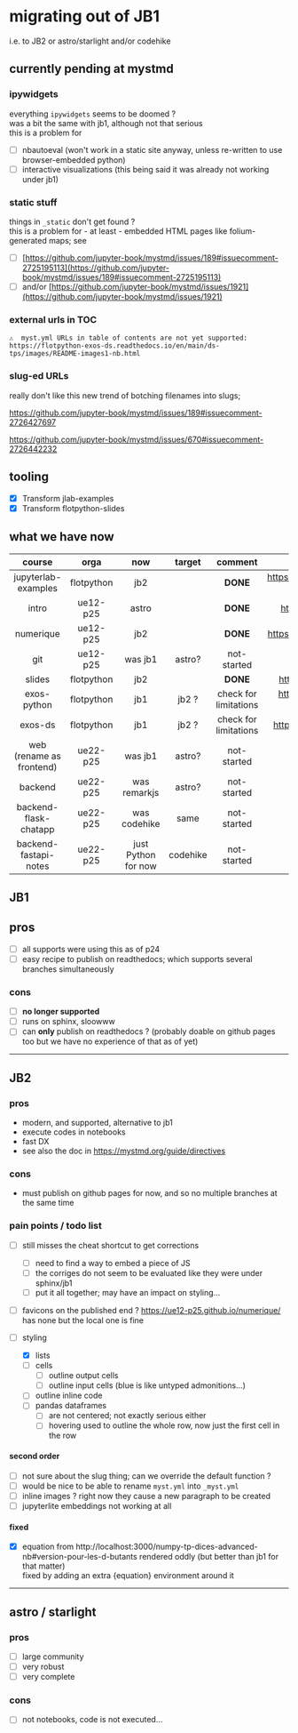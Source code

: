# migrating out of JB1

i.e. to JB2 or astro/starlight and/or codehike

## currently pending at mystmd

### ipywidgets

everything `ipywidgets` seems to be doomed ?  
was a bit the same with jb1, although not that serious  
this is a problem for

- [ ] nbautoeval (won't work in a static site anyway, unless re-written to use browser-embedded python)
- [ ] interactive visualizations (this being said it was already not working under jb1)

### static stuff

things in `_static` don't get found ?  
this is a problem for - at least - embedded HTML pages like folium-generated maps; see

- [ ] [https://github.com/jupyter-book/mystmd/issues/189#issuecomment-2725195113](https://github.com/jupyter-book/mystmd/issues/189#issuecomment-2725195113)
- [ ] and/or [https://github.com/jupyter-book/mystmd/issues/1921](https://github.com/jupyter-book/mystmd/issues/1921)

### external urls in TOC

```
⚠️  myst.yml URLs in table of contents are not yet supported:
https://flotpython-exos-ds.readthedocs.io/en/main/ds-tps/images/README-images1-nb.html
```

### slug-ed URLs

really don't like this new trend of botching filenames into slugs;

https://github.com/jupyter-book/mystmd/issues/189#issuecomment-2726427697

https://github.com/jupyter-book/mystmd/issues/670#issuecomment-2726442232

## tooling

- [x] Transform jlab-examples
- [x] Transform flotpython-slides

## what we have now

| course | orga | now | target | comment | URL |
|:------:|:----:|:---:|:------:|:-------:|:---:|
| jupyterlab-examples | flotpython | jb2 | | **DONE** | https://flotpython.github.io/jupyterlab-examples |
| intro | ue12-p25 | astro |  | **DONE** | https://ue12-p25.github.io/intro |
| numerique | ue12-p25 | jb2 | | **DONE** | https://ue12-p25.github.io/numerique |
| git | ue12-p25 | was jb1 | astro? | not-started | ... |
| slides | flotpython | jb2 | | **DONE** | https://flotpython.github.io/slides |
| exos-python | flotpython | jb1 | jb2 ? | check for limitations | https://flotpython.github.io/exos-python |
| exos-ds | flotpython | jb1 | jb2 ? | check for limitations | https://flotpython.github.io/exos-ds |
| web (rename as frontend) | ue22-p25 | was jb1 | astro? | not-started| ... |
| backend | ue22-p25 | was remarkjs | astro? | not-started| ... |
| backend-flask-chatapp | ue22-p25 | was codehike | same | not-started| ... |
| backend-fastapi-notes | ue22-p25 | just Python for now | codehike | not-started| ... |

## JB1

## pros

- [ ] all supports were using this as of p24
- [ ] easy recipe to publish on readthedocs; which supports several branches simultaneously

### cons

- [ ] **no longer supported**
- [ ] runs on sphinx, sloowww
- [ ] can **only** publish on readthedocs ? (probably doable on github pages too but we have no experience of that as of yet)

---

## JB2

### pros

- modern, and supported, alternative to jb1
- execute codes in notebooks
- fast DX
- see also the doc in <https://mystmd.org/guide/directives>

### cons

- must publish on github pages for now, and so no multiple branches at the same time

### pain points / todo list

- [ ] still misses the cheat shortcut to get corrections
  - [ ] need to find a way to embed a piece of JS
  - [ ] the corriges do not seem to be evaluated like they were under sphinx/jb1
  - [ ] put it all together; may have an impact on styling...
- [ ] favicons on the published end ? <https://ue12-p25.github.io/numerique/> has none but the local one is fine

- [ ] styling
  - [x] lists
  - [ ] cells
    - [ ] outline output cells
    - [ ] outline input cells (blue is like untyped admonitions...)
  - [ ] outline inline code
  - [ ] pandas dataframes
    - [ ] are not centered; not exactly serious either
    - [ ] hovering used to outline the whole row, now just the first cell in the row

#### second order

- [ ] not sure about the slug thing; can we override the default function ?
- [ ] would be nice to be able to rename `myst.yml` into `_myst.yml`
- [ ] inline images ? right now they cause a new paragraph to be created
- [ ] jupyterlite embeddings not working at all

#### fixed

- [x] equation from
  http://localhost:3000/numpy-tp-dices-advanced-nb#version-pour-les-d-butants
  rendered oddly (but better than jb1 for that matter)  
  fixed by adding an extra {equation} environment around it

---

## astro / starlight

### pros

- [ ] large community
- [ ] very robust
- [ ] very complete

### cons

- [ ] not notebooks, code is not executed...
